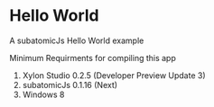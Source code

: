 # Hello World
A subatomicJs Hello World example

Minimum Requirments for compiling this app

1. Xylon Studio 0.2.5 (Developer Preview Update 3)
2. subatomicJs 0.1.16 (Next)
3. Windows 8
